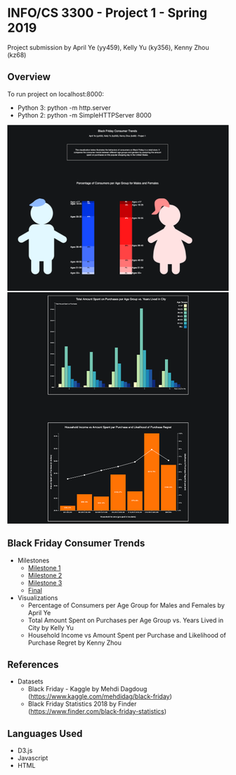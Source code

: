 # INFO/CS 3300 - Project 1 - Spring 2019
Project submission by April Ye (yy459), Kelly Yu (ky356), Kenny Zhou (kz68)
<!-- The visualizations in this project illustrate the behaviors of consumers on Black Friday in a retail store. It compares the consumer trends between different age groups and genders by analyzing the amount spent on purchases on this popular shopping day in the United States. -->

## Overview
To run project on localhost:8000:

- Python 3: python -m http.server
- Python 2: python -m SimpleHTTPServer 8000

![vis1](vis1.png)
![vis2and3](vis2.png)

## Black Friday Consumer Trends
- Milestones
  - [Milestone 1](p1m1.pdf)
  - [Milestone 2](p1m2.pdf)
  - [Milestone 3](p1m3.pdf)
  - [Final](p1fin.pdf)
- Visualizations
  - Percentage of Consumers per Age Group for Males and Females by April Ye
  - Total Amount Spent on Purchases per Age Group vs. Years Lived in City by Kelly Yu
  - Household Income vs Amount Spent per Purchase and Likelihood of Purchase Regret by Kenny Zhou

## References
- Datasets
  - Black Friday - Kaggle by Mehdi Dagdoug (https://www.kaggle.com/mehdidag/black-friday)
  - Black Friday Statistics 2018 by Finder (https://www.finder.com/black-friday-statistics)
  
## Languages Used
- D3.js
- Javascript
- HTML
